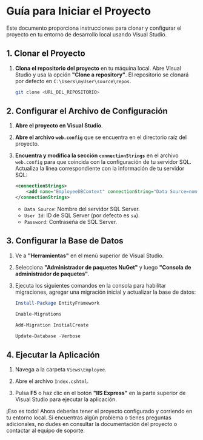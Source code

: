 # Guía para Iniciar el Proyecto

Este documento proporciona instrucciones para clonar y configurar el proyecto en tu entorno de desarrollo local usando Visual Studio.

## 1. Clonar el Proyecto

1. **Clona el repositorio del proyecto** en tu máquina local. Abre Visual Studio y usa la opción **"Clone a repository"**. El repositorio se clonará por defecto en `C:\Users\myUser\source\repos`.

    ```bash
    git clone <URL_DEL_REPOSITORIO>
    ```

## 2. Configurar el Archivo de Configuración

1. **Abre el proyecto en Visual Studio**.

2. **Abre el archivo `web.config`** que se encuentra en el directorio raíz del proyecto.

3. **Encuentra y modifica la sección `connectionStrings`** en el archivo `web.config` para que coincida con la configuración de tu servidor SQL. Actualiza la línea correspondiente con la información de tu servidor SQL:

    ```xml
    <connectionStrings>
        <add name="EmployeeDBContext" connectionString="Data Source=nombre del servidor sql server;Initial Catalog=EmployeeDB;Persist Security Info=true;User Id=xxx;Password=xxxx;" providerName="System.Data.SqlClient" />
    </connectionStrings>
    ```

    - `Data Source`: Nombre del servidor SQL Server.
    - `User Id`: ID de SQL Server (por defecto es `sa`).
    - `Password`: Contraseña de SQL Server.

## 3. Configurar la Base de Datos

1. Ve a **"Herramientas"** en el menú superior de Visual Studio.

2. Selecciona **"Administrador de paquetes NuGet"** y luego **"Consola de administrador de paquetes"**.

3. Ejecuta los siguientes comandos en la consola para habilitar migraciones, agregar una migración inicial y actualizar la base de datos:


    ```powershell
    Install-Package EntityFramework
    ```
    
    ```powershell
    Enable-Migrations
    ```

    ```powershell
    Add-Migration InitialCreate
    ```

    ```powershell
    Update-Database -Verbose
    ```

## 4. Ejecutar la Aplicación

1. Navega a la carpeta `Views\Employee`.

2. Abre el archivo `Index.cshtml`.

3. Pulsa **F5** o haz clic en el botón **"IIS Express"** en la parte superior de Visual Studio para ejecutar la aplicación.

¡Eso es todo! Ahora deberías tener el proyecto configurado y corriendo en tu entorno local. Si encuentras algún problema o tienes preguntas adicionales, no dudes en consultar la documentación del proyecto o contactar al equipo de soporte.

